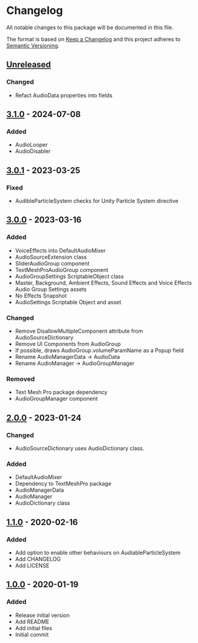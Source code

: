 # Changelog
All notable changes to this package will be documented in this file.

The format is based on [Keep a Changelog](http://keepachangelog.com/en/1.0.0/)
and this project adheres to [Semantic Versioning](http://semver.org/spec/v2.0.0.html).

## [Unreleased]
### Changed
- Refact AudioData properties into fields

## [3.1.0] - 2024-07-08
### Added
- AudioLooper
- AudioDisabler

## [3.0.1] - 2023-03-25

### Fixed
- AudibleParticleSystem checks for Unity Particle System directive

## [3.0.0] - 2023-03-16

### Added
- VoiceEffects into DefaultAudioMixer
- AudioSourceExtension class
- SliderAudioGroup component
- TextMeshProAudioGroup component
- AudioGroupSettings ScriptableObject class
- Master, Background, Ambient Effects, Sound Effects and Voice Effects Audio Group Settings assets
- No Effects Snapshot
- AudioSettings Scriptable Object and asset

### Changed
- Remove DisallowMultipleComponent attribute from AudioSourceDictionary
- Remove UI Components from AudioGroup
- If possible, draws AudioGroup.volumeParamName as a Popup field
- Rename AudioManagerData -> AudioData
- Rename AudioManager -> AudioGroupManager

### Removed
- Text Mesh Pro package dependency
- AudioGroupManager component

## [2.0.0] - 2023-01-24

### Changed
- AudioSourceDictionary uses AudioDictionary class.

### Added
- DefaultAudioMixer
- Dependency to TextMeshPro package
- AudioManagerData
- AudioManager
- AudioDictionary class

## [1.1.0] - 2020-02-16
### Added
- Add option to enable other behaviours on AudiableParticleSystem
- Add CHANGELOG
- Add LICENSE

## [1.0.0] - 2020-01-19
### Added
- Release initial version
- Add README
- Add initial files
- Initial commit

[Unreleased]: https://github.com/HyagoOliveira/Audio/compare/3.1.0...main
[3.1.0]: https://github.com/HyagoOliveira/Audio/tree/3.1.0/
[3.0.1]: https://github.com/HyagoOliveira/Audio/tree/3.0.1/
[3.0.0]: https://github.com/HyagoOliveira/Audio/tree/3.0.0/
[2.0.0]: https://github.com/HyagoOliveira/Audio/tree/2.0.0/
[1.1.0]: https://github.com/HyagoOliveira/Audio/tree/1.1.0/
[1.0.0]: https://github.com/HyagoOliveira/Audio/tree/1.0.0/
